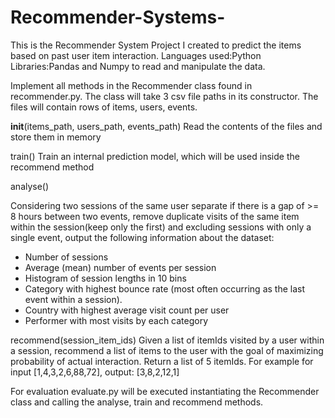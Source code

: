 # Recommender-Systems-
This is the Recommender System Project I created to predict the items based on past user item interaction.
Languages used:Python
Libraries:Pandas and Numpy to read and manipulate the data.


Implement all methods in the Recommender class found in recommender.py. The class will take 3 csv file paths in its constructor. The files will contain rows of items, users, events.

__init__(items_path, users_path, events_path) 
Read the contents of the files and store them in memory

train()
Train an internal prediction model, which will be used inside the recommend method

analyse()

Considering two sessions of the same user separate if there is a gap of >= 8 hours between two events, remove duplicate visits of the same item within the session(keep only the first) and excluding sessions with only a single event, output the following information about the dataset:
- Number of sessions
- Average (mean) number of events per session
- Histogram of session lengths in 10 bins
- Category with highest bounce rate (most often occurring as the last event within a session).
- Country with highest average visit count per user
- Performer with most visits by each category


recommend(session_item_ids)
Given a list of itemIds visited by a user within a session, recommend a list of items to the user with the goal of maximizing probability of actual interaction. Return a list of 5 itemIds.
For example for input [1,4,3,2,6,88,72], output: [3,8,2,12,1]



For evaluation evaluate.py will be executed instantiating the Recommender class and calling the analyse, train and recommend methods. 


